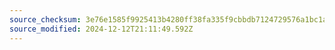 ```yaml
---
source_checksum: 3e76e1585f9925413b4280ff38fa335f9cbbdb7124729576a1bc1a2cbe312e99
source_modified: 2024-12-12T21:11:49.592Z
---
```


